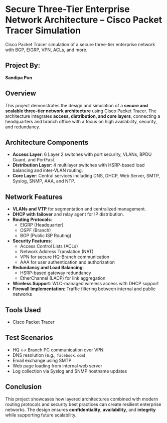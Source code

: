 # Secure Three-Tier Enterprise Network Architecture – Cisco Packet Tracer Simulation
Cisco Packet Tracer simulation of a secure three-tier enterprise network with BGP, EIGRP, VPN, ACLs, and more.

## Project By:
**Sandipa Pun**  

## Overview
This project demonstrates the design and simulation of a **secure and scalable three-tier network architecture** using Cisco Packet Tracer. The architecture integrates **access, distribution, and core layers**, connecting a headquarters and branch office with a focus on high availability, security, and redundancy.

## Architecture Components
- **Access Layer**: 6 Layer 2 switches with port security, VLANs, BPDU Guard, and PortFast.
- **Distribution Layer**: 4 multilayer switches with HSRP-based load balancing and inter-VLAN routing.
- **Core Layer**: Central services including DNS, DHCP, Web Server, SMTP, Syslog, SNMP, AAA, and NTP.

## Network Features
- **VLANs and VTP** for segmentation and centralized management.
- **DHCP with failover** and relay agent for IP distribution.
- **Routing Protocols**:  
  - EIGRP (Headquarter)  
  - OSPF (Branch)  
  - BGP (Public ISP Routing)
- **Security Features**:  
  - Access Control Lists (ACLs)  
  - Network Address Translation (NAT)  
  - VPN for secure HQ-Branch communication  
  - AAA for user authentication and authorization
- **Redundancy and Load Balancing**:
  - HSRP-based gateway redundancy
  - EtherChannel (LACP) for link aggregation
- **Wireless Support**: WLC-managed wireless access with DHCP support
- **Firewall Implementation**: Traffic filtering between internal and public networks

## Tools Used
- Cisco Packet Tracer

## Test Scenarios
- HQ ↔ Branch PC communication over VPN
- DNS resolution (e.g., `facebook.com`)
- Email exchange using SMTP
- Web page loading from internal web server
- Log collection via Syslog and SNMP hostname updates

## Conclusion
This project showcases how layered architectures combined with modern routing protocols and security best practices can create resilient enterprise networks. The design ensures **confidentiality**, **availability**, and **integrity** while supporting future scalability.


